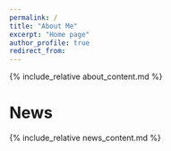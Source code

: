 ```yaml
---
permalink: /
title: "About Me"
excerpt: "Home page"
author_profile: true
redirect_from:
---
```


{% include_relative about_content.md %}

News
======
{% include_relative news_content.md %}